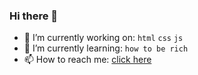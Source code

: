 ### Hi there 👋

- 🔭 I’m currently working on: `html` `css` `js`
- 🌱 I’m currently learning: `how to be rich`
- 📫 How to reach me: [click here](mailto:mcanamhello@gmail.com)

<!--
- 👯 I’m looking to collaborate on ...
- 🤔 I’m looking for help with ...
- 💬 Ask me about ...
- 😄 Pronouns: ...
- ⚡ Fun fact: ...
-->



